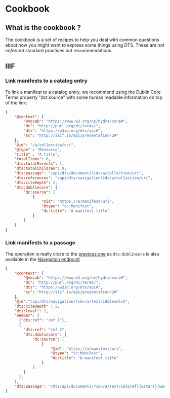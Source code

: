 # Cookbook

## What is the cookbook ?

The cookbook is a set of recipes to help you deal with common questions about how you might want to express some things using DTS. These are not *enforced* standard practices but recommendations. 

## IIIF

### Link manifests to a catalog entry

To link a manifest to a catalog entry, we recommend using the Dublin Core Terms property "dct:source" with some human readable information on top of the link:

```json
{
    "@context": {
        "@vocab": "https://www.w3.org/ns/hydra/core#",
        "dc": "http://purl.org/dc/terms/",
        "dts": "https://w3id.org/dts/api#",
        "sc": "http://iiif.io/api/presentation/2#"
    },
    "@id": "/a/collection/uri",
    "@type" : "Resource",
    "title" : "A title",
    "totalItems": 0,
    "dts:totalParents": 1,
    "dts:totalChildren": 0,
    "dts:passage": "/api/dts/documents?id=/a/collection/uri",
    "dts:references": "/api/dts/navigation?id=/a/collection/uri",
    "dts:citeDepth": 2, 
    "dts:dublincore": {
        "dc:source": [
            {
                "@id": "https://a/manifest/uri",
                "@type": "sc:Manifest",
                "dc:title": "A manifest title"
            }
        ]
    }
}
``` 

### Link manifests to a passage

The operation is really close to the [previous one](#link-manifests-to-a-catalog-entry) as `dts:dublincore` is also available in the [Navigation endpoint](./navigation-endpoint.html)

```json
{
    "@context": {
        "@vocab": "https://www.w3.org/ns/hydra/core#",
        "dc": "http://purl.org/dc/terms/",
        "dts": "https://w3id.org/dts/api#",
        "sc": "http://iiif.io/api/presentation/2#"
    },
    "@id":"/api/dts/navigation/?id=/a/text/id&level=2",
    "dts:citeDepth" : 2,
    "dts:level": 2,
    "member": [
      {"dts:ref": "ref 1"},
      {
        "dts:ref": "ref 2",
        "dts:dublincore": {
            "dc:source": [
                {
                    "@id": "https://a/manifest/uri",
                    "@type": "sc:Manifest",
                    "dc:title": "A manifest title"
                }
            ]
        }
      },
    ],
    "dts:passage": "/dts/api/documents/?id=/a/text/id{&ref}{&start}{&end}"
}
``` 

